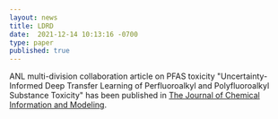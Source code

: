 ```yaml
---
layout: news
title: LDRD
date:  2021-12-14 10:13:16 -0700
type: paper
published: true
---
```


ANL multi-division collaboration article on PFAS toxicity "Uncertainty-Informed Deep Transfer Learning of Perfluoroalkyl and Polyfluoroalkyl Substance Toxicity" has been published in [The Journal of Chemical Information and Modeling](https://pubs.acs.org/doi/10.1021/acs.jcim.1c01204).
